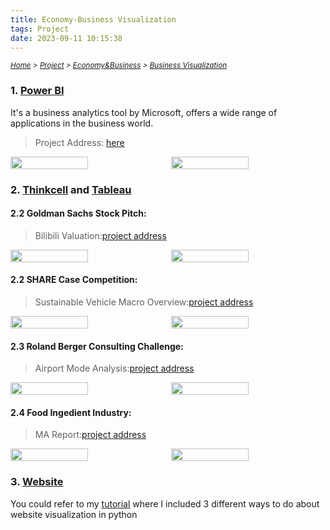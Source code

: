 ```yaml
---
title: Economy-Business Visualization
tags: Project
date: 2023-09-11 10:15:38
---
```

*<small>[Home](/Home/index.html) > [Project](/tags/Project/index.html) > [Economy&Business](/2023/09/11/Project/Economy/Economy/index.html) > [Business Visualization](/2023/09/11/Project/Economy/Business-Visualization/index.html) </small>*
<style>
.image-container {
        display: flex;
        justify-content: space-between; /* 让图片均匀分布在一行中 */
        position: relative;
        hover ~ img {
        filter: blur(100000px); /* 鼠标碰到按钮后，图片变模糊 */
        }
    }
</style>

### 1. [Power BI](https://www.microsoft.com/en-us/power-platform/products/power-bi/)
It's a business analytics tool by Microsoft, offers a wide range of applications in the business world.
> Project Address: [here](/zip/Business-Visualization-Case.pbix)


<div style="display: flex; justify-content: center;">
    <img src="https://s2.loli.net/2024/01/05/Vu9eGUZYsjSXn1E.png" style="width: 50%; height: auto; margin-right: 10px;">
    <img src="https://s2.loli.net/2024/01/05/igIpwYW7R9EXqHO.png" style="width: 50%; height: auto;">
</div>

### 2. [Thinkcell](https://www.think-cell.com/en) and [Tableau](https://www.tableau.com/en-gb)

#### 2.2 Goldman Sachs Stock Pitch:
> Bilibili Valuation:[project address](/pdf/Group6_BILI_Stock_Pitch.pdf)

<div style="display: flex; justify-content: center;">
    <img src="https://s2.loli.net/2024/01/05/cYTeUGmha5yONR7.png" style="width: 50%; height: auto; margin-right: 10px;">
    <img src="https://s2.loli.net/2024/01/05/grAUdcLNnChQkJf.png" style="width: 50%; height: auto;">
</div>

#### 2.2 SHARE Case Competition:
> Sustainable Vehicle Macro Overview:[project address](/zip/ShARE-Sustainable-vehicle-development.pdf)

<div style="display: flex; justify-content: center;">
    <img src="https://s2.loli.net/2024/01/05/Xc9m7HNvzpPZ4h2.png" style="width: 50%; height: auto; margin-right: 10px;">
    <img src="https://s2.loli.net/2024/01/05/oxBV7ZkjNPuDzG3.png" style="width: 50%; height: auto;">
</div>
 
#### 2.3 Roland Berger Consulting Challenge: 
> Airport Mode Analysis:[project address](/zip/Airport-Planning-Roland-Berger-Challenge.pdf)

<div style="display: flex; justify-content: center;">
    <img src="https://s2.loli.net/2024/01/05/QPy4bhzenGOaVsE.png" style="width: 50%; height: auto; margin-right: 10px;">
    <img src="https://s2.loli.net/2024/01/05/Ng1PesoS7zwmFBD.png" style="width: 50%; height: auto;">
</div>

#### 2.4 Food Ingedient Industry: 
> MA Report:[project address](/zip/Food-Ingredient-MA-targeted-Report.pdf)

<div style="display: flex; justify-content: center;">
    <img src="https://s2.loli.net/2024/01/05/ohsc5bfn3BQCySX.png" style="width: 50%; height: auto; margin-right: 10px;">
    <img src="https://s2.loli.net/2024/01/05/w9lSQCxdGRfvhN4.png" style="width: 50%; height: auto;">
</div>

### 3. [Website](https://www.founderjar.com/best-data-visualization-tools/)
You could refer to my [tutorial](/2023/09/11/Interview/CS-Tutorial/index.html) where I included 3 different ways to do about website visualization in python 





